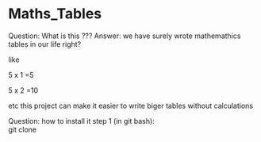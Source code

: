 # Maths_Tables

Question: What is this ???
Answer: we have surely wrote mathemathics tables in our life right?

like 


5 x 1 =5

5 x 2 =10

etc 
this project can make it easier to write biger tables without calculations 

Question: how to install it 
step 1 (in git bash):  
   git clone 
